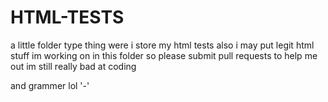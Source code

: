 # HTML-TESTS
a little folder type thing were i store my html tests
also i may put legit html stuff im working on in this folder so please submit pull requests to help me out im still really bad at coding

and grammer lol '-'
